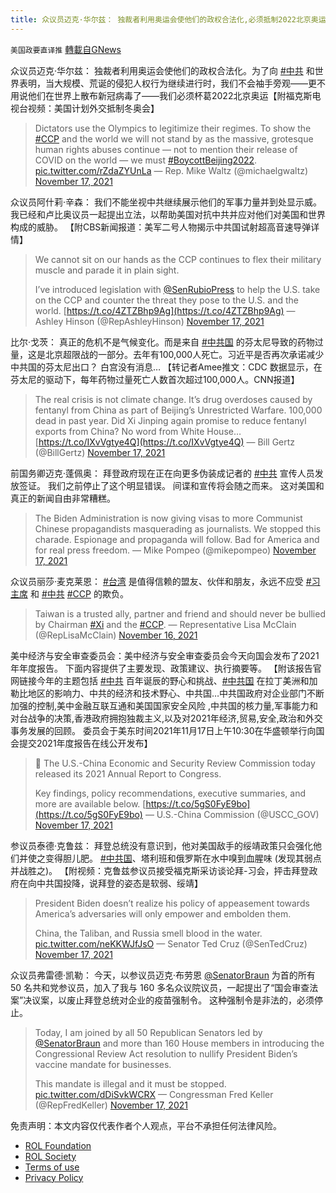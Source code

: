 ```yaml
---
title: 众议员迈克·华尔兹： 独裁者利用奥运会使他们的政权合法化,必须抵制2022北京奥运
---
```

`美国政要直译推` [轉載自GNews](https://gnews.org/zh-hans/1673556/)

众议员迈克·华尔兹： 独裁者利用奥运会使他们的政权合法化。为了向 [#中共](https://twitter.com/hashtag/%E4%B8%AD%E5%85%B1?src=hashtag_click) 和世界表明，当大规模、荒诞的侵犯人权行为继续进行时，我们不会袖手旁观——更不用说他们在世界上散布新冠病毒了——我们必须杯葛2022北京奥运【附福克斯电视台视频：美国计划外交抵制冬奥会】



> Dictators use the Olympics to legitimize their regimes. To show the [#CCP](https://twitter.com/hashtag/CCP?src=hash&amp;ref_src=twsrc%5Etfw) and the world we will not stand by as the massive, grotesque human rights abuses continue — not to mention their release of COVID on the world — we must [#BoycottBeijing2022](https://twitter.com/hashtag/BoycottBeijing2022?src=hash&amp;ref_src=twsrc%5Etfw). [pic.twitter.com/rZdaZYUnLa](https://t.co/rZdaZYUnLa)
> — Rep. Mike Waltz (@michaelgwaltz) [November 17, 2021](https://twitter.com/michaelgwaltz/status/1461092262671261704?ref_src=twsrc%5Etfw)



众议员阿什莉·辛森： 我们不能坐视中共继续展示他们的军事力量并到处显示威。 我已经和卢比奥议员一起提出立法，以帮助美国对抗中共并应对他们对美国和世界构成的威胁。 【附CBS新闻报道：美军二号人物揭示中共国试射超高音速导弹详情】



> We cannot sit on our hands as the CCP continues to flex their military muscle and parade it in plain sight. 
> 
> I’ve introduced legislation with [@SenRubioPress](https://twitter.com/SenRubioPress?ref_src=twsrc%5Etfw) to help the U.S. take on the CCP and counter the threat they pose to the U.S. and the world. [https://t.co/4ZTZBhp9Ag](https://t.co/4ZTZBhp9Ag)
> — Ashley Hinson (@RepAshleyHinson) [November 17, 2021](https://twitter.com/RepAshleyHinson/status/1461076684682055683?ref_src=twsrc%5Etfw)



比尔·戈茨： 真正的危机不是气候变化。而是来自 [#中共国](https://twitter.com/hashtag/%E4%B8%AD%E5%85%B1%E5%9B%BD?src=hashtag_click) 的芬太尼导致的药物过量，这是北京超限战的一部分。去年有100,000人死亡。习近平是否再次承诺减少中共国的芬太尼出口？ 白宫没有消息… 【转记者Amee推文：CDC 数据显示，在芬太尼的驱动下，每年药物过量死亡人数首次超过100,000人。CNN报道】



> The real crisis is not climate change. It’s drug overdoses caused by fentanyl from China as part of Beijing’s Unrestricted Warfare. 100,000 dead in past year. Did Xi Jinping again promise to reduce fentanyl exports from China? No word from White House… [https://t.co/IXvVgtye4Q](https://t.co/IXvVgtye4Q)
> — Bill Gertz (@BillGertz) [November 17, 2021](https://twitter.com/BillGertz/status/1460988411393626115?ref_src=twsrc%5Etfw)



前国务卿迈克·蓬佩奥： 拜登政府现在正在向更多伪装成记者的 [#中共](https://twitter.com/hashtag/%E4%B8%AD%E5%85%B1?src=hashtag_click) 宣传人员发放签证。 我们之前停止了这个明显错误。 间谍和宣传将会随之而来。 这对美国和真正的新闻自由非常糟糕。



> The Biden Administration is now giving visas to more Communist Chinese propagandists masquerading as journalists. We stopped this charade. Espionage and propaganda will follow. Bad for America and for real press freedom.
> — Mike Pompeo (@mikepompeo) [November 17, 2021](https://twitter.com/mikepompeo/status/1460974586787414017?ref_src=twsrc%5Etfw)



众议员丽莎·麦克莱恩： [#台湾](https://twitter.com/hashtag/%E5%8F%B0%E6%B9%BE?src=hashtag_click) 是值得信赖的盟友、伙伴和朋友，永远不应受 [#习主席](https://twitter.com/hashtag/%E4%B9%A0%E4%B8%BB%E5%B8%AD?src=hashtag_click) 和 [#中共](https://twitter.com/hashtag/%E4%B8%AD%E5%85%B1?src=hashtag_click) [#CCP](https://twitter.com/hashtag/CCP?src=hashtag_click) 的欺负。



> Taiwan is a trusted ally, partner and friend and should never be bullied by Chairman [#Xi](https://twitter.com/hashtag/Xi?src=hash&amp;ref_src=twsrc%5Etfw) and the [#CCP](https://twitter.com/hashtag/CCP?src=hash&amp;ref_src=twsrc%5Etfw).
> — Representative Lisa McClain (@RepLisaMcClain) [November 16, 2021](https://twitter.com/RepLisaMcClain/status/1460679240077254659?ref_src=twsrc%5Etfw)



美中经济与安全审查委员会：美中经济与安全审查委员会今天向国会发布了2021年年度报告。 下面内容提供了主要发现、政策建议、执行摘要等。 【附该报告官网链接今年的主题包括 [#中共](https://twitter.com/hashtag/%E4%B8%AD%E5%85%B1?src=hashtag_click) 百年诞辰的野心和挑战、[#中共国](https://twitter.com/hashtag/%E4%B8%AD%E5%85%B1%E5%9B%BD?src=hashtag_click) 在拉丁美洲和加勒比地区的影响力、中共的经济和技术野心、中共国…中共国政府对企业部门不断加强的控制,美中金融互联互通和美国国家安全风险 ,中共国的核力量,军事能力和对台战争的决策,香港政府拥抱独裁主义,以及对2021年经济,贸易,安全,政治和外交事务发展的回顾。 委员会于美东时间2021年11月17日上午10:30在华盛顿举行向国会提交2021年度报告在线公开发布】



> 🚨 The U.S.-China Economic and Security Review Commission today released its 2021 Annual Report to Congress.
> 
> Key findings, policy recommendations, executive summaries, and more are available below. [https://t.co/5gS0FyE9bo](https://t.co/5gS0FyE9bo)
> — U.S.-China Commission (@USCC\_GOV) [November 17, 2021](https://twitter.com/USCC_GOV/status/1461056031858081802?ref_src=twsrc%5Etfw)



参议员泰德·克鲁兹： 拜登总统没有意识到，他对美国敌手的绥靖政策只会强化他们并使之变得胆儿肥。 [#中共国](https://twitter.com/hashtag/%E4%B8%AD%E5%85%B1%E5%9B%BD?src=hashtag_click)、塔利班和俄罗斯在水中嗅到血腥味 (发现其弱点并战胜之)。 【附视频：克鲁兹参议员接受福克斯采访谈论拜-习会，抨击拜登政府在向中共国投降，说拜登的姿态是软弱、绥靖】



> President Biden doesn’t realize his policy of appeasement towards America’s adversaries will only empower and embolden them.
>  
> China, the Taliban, and Russia smell blood in the water. [pic.twitter.com/neKKWJfJsO](https://t.co/neKKWJfJsO)
> — Senator Ted Cruz (@SenTedCruz) [November 17, 2021](https://twitter.com/SenTedCruz/status/1461050558480060419?ref_src=twsrc%5Etfw)



众议员弗雷德·凯勒： 今天，以参议员迈克·布劳恩 [@SenatorBraun](https://twitter.com/SenatorBraun) 为首的所有 50 名共和党参议员，加入了我与 160 多名众议院议员，一起提出了“国会审查法案”决议案，以废止拜登总统对企业的疫苗强制令。 这种强制令是非法的，必须停止。



> Today, I am joined by all 50 Republican Senators led by [@SenatorBraun](https://twitter.com/SenatorBraun?ref_src=twsrc%5Etfw) and more than 160 House members in introducing the Congressional Review Act resolution to nullify President Biden’s vaccine mandate for businesses. 
> 
> This mandate is illegal and it must be stopped. [pic.twitter.com/dDiSvkWCRX](https://t.co/dDiSvkWCRX)
> — Congressman Fred Keller (@RepFredKeller) [November 17, 2021](https://twitter.com/RepFredKeller/status/1460981910071562241?ref_src=twsrc%5Etfw)



 

免责声明：本文内容仅代表作者个人观点，平台不承担任何法律风险。

- [ROL Foundation](https://rolfoundation.org/)
- [ROL Society](https://rolsociety.org/)
- [Terms of use](https://gnews.org/terms-of-use-3/)
- [Privacy Policy](https://gnews.org/privacy-policy/)
